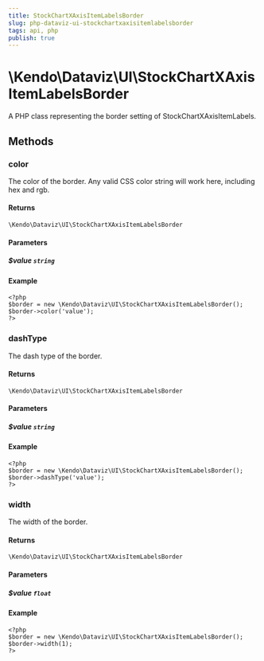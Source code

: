 ```yaml
---
title: StockChartXAxisItemLabelsBorder
slug: php-dataviz-ui-stockchartxaxisitemlabelsborder
tags: api, php
publish: true
---
```


# \Kendo\Dataviz\UI\StockChartXAxisItemLabelsBorder

A PHP class representing the border setting of StockChartXAxisItemLabels.


## Methods

### color
The color of the border. Any valid CSS color string will work here, including
hex and rgb.

#### Returns
`\Kendo\Dataviz\UI\StockChartXAxisItemLabelsBorder`

#### Parameters

##### $value `string`



#### Example 
    <?php
    $border = new \Kendo\Dataviz\UI\StockChartXAxisItemLabelsBorder();
    $border->color('value');
    ?>

### dashType
The dash type of the border.

#### Returns
`\Kendo\Dataviz\UI\StockChartXAxisItemLabelsBorder`

#### Parameters

##### $value `string`



#### Example 
    <?php
    $border = new \Kendo\Dataviz\UI\StockChartXAxisItemLabelsBorder();
    $border->dashType('value');
    ?>

### width
The width of the border.

#### Returns
`\Kendo\Dataviz\UI\StockChartXAxisItemLabelsBorder`

#### Parameters

##### $value `float`



#### Example 
    <?php
    $border = new \Kendo\Dataviz\UI\StockChartXAxisItemLabelsBorder();
    $border->width(1);
    ?>

